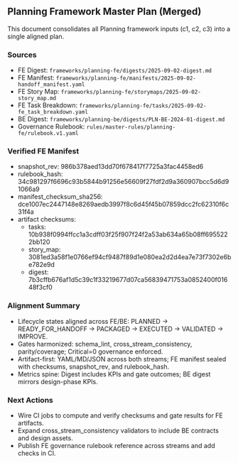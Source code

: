 ## Planning Framework Master Plan (Merged)

This document consolidates all Planning framework inputs (c1, c2, c3) into a single aligned plan.

### Sources
- FE Digest: `frameworks/planning-fe/digests/2025-09-02-digest.md`
- FE Manifest: `frameworks/planning-fe/manifests/2025-09-02-handoff_manifest.yaml`
- FE Story Map: `frameworks/planning-fe/storymaps/2025-09-02-story_map.md`
- FE Task Breakdown: `frameworks/planning-fe/tasks/2025-09-02-fe_task_breakdown.yaml`
- BE Digest: `frameworks/planning-be/digests/PLN-BE-2024-01-digest.md`
- Governance Rulebook: `rules/master-rules/planning-fe/rulebook.v1.yaml`

### Verified FE Manifest
- snapshot_rev: 986b378aed13dd70f678417f7725a3fac4458ed6
- rulebook_hash: 34c981297f6696c93b5844b91256e56609f27fdf2d9a360907bcc5d6d91066a9
- manifest_checksum_sha256: dce1007ec2447148e8269aedb3997f8c6d45f45b07859dcc2fc62310f6c31f4a
- artifact checksums:
  - tasks: 10b938f0994ffcc1a3cdff03f25f907f24f2a53ab634a65b08ff6955222bb120
  - story_map: 3081ed3a58f1e0766ef94cf9487f89d1e080ea2d2d4ea7e73f7302e6be782e9d
  - digest: 7b3cffb676af1d5c39c1f33219677d07ca56839471753a0852400f01648f3cf0

### Alignment Summary
- Lifecycle states aligned across FE/BE: PLANNED → READY_FOR_HANDOFF → PACKAGED → EXECUTED → VALIDATED → IMPROVE.
- Gates harmonized: schema_lint, cross_stream_consistency, parity/coverage; Critical=0 governance enforced.
- Artifact-first: YAML/MD/JSON across both streams; FE manifest sealed with checksums, snapshot_rev, and rulebook_hash.
- Metrics spine: Digest includes KPIs and gate outcomes; BE digest mirrors design-phase KPIs.

### Next Actions
- Wire CI jobs to compute and verify checksums and gate results for FE artifacts.
- Expand cross_stream_consistency validators to include BE contracts and design assets.
- Publish FE governance rulebook reference across streams and add checks in CI.
